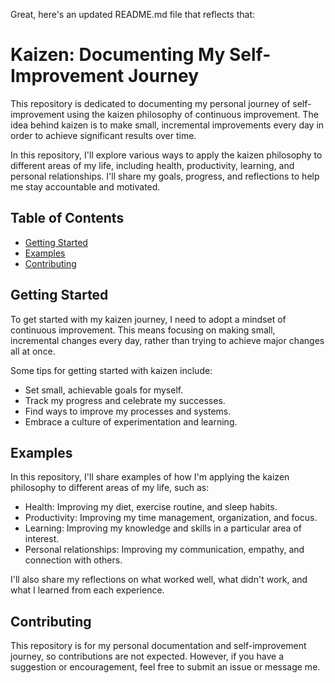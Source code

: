 Great, here's an updated README.md file that reflects that:

# Kaizen: Documenting My Self-Improvement Journey

This repository is dedicated to documenting my personal journey of self-improvement using the kaizen philosophy of continuous improvement. The idea behind kaizen is to make small, incremental improvements every day in order to achieve significant results over time.

In this repository, I'll explore various ways to apply the kaizen philosophy to different areas of my life, including health, productivity, learning, and personal relationships. I'll share my goals, progress, and reflections to help me stay accountable and motivated.

## Table of Contents

- [Getting Started](#getting-started)
- [Examples](#examples)
- [Contributing](#contributing)

## Getting Started

To get started with my kaizen journey, I need to adopt a mindset of continuous improvement. This means focusing on making small, incremental changes every day, rather than trying to achieve major changes all at once.

Some tips for getting started with kaizen include:

- Set small, achievable goals for myself.
- Track my progress and celebrate my successes.
- Find ways to improve my processes and systems.
- Embrace a culture of experimentation and learning.

## Examples

In this repository, I'll share examples of how I'm applying the kaizen philosophy to different areas of my life, such as:

- Health: Improving my diet, exercise routine, and sleep habits.
- Productivity: Improving my time management, organization, and focus.
- Learning: Improving my knowledge and skills in a particular area of interest.
- Personal relationships: Improving my communication, empathy, and connection with others.

I'll also share my reflections on what worked well, what didn't work, and what I learned from each experience.

## Contributing

This repository is for my personal documentation and self-improvement journey, so contributions are not expected. However, if you have a suggestion or encouragement, feel free to submit an issue or message me.